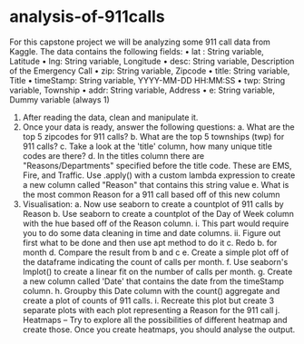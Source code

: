 # analysis-of-911calls
For this capstone project we will be analyzing some 911 call data from Kaggle. The data contains the following fields:
•	lat : String variable, Latitude
•	lng: String variable, Longitude
•	desc: String variable, Description of the Emergency Call
•	zip: String variable, Zipcode
•	title: String variable, Title
•	timeStamp: String variable, YYYY-MM-DD HH:MM:SS
•	twp: String variable, Township
•	addr: String variable, Address
•	e: String variable, Dummy variable (always 1)

1.	After reading the data, clean and manipulate it. 
2.	Once your data is ready, answer the following questions:
a.	What are the top 5 zipcodes for 911 calls?
b.	What are the top 5 townships (twp) for 911 calls?
c.	Take a look at the 'title' column, how many unique title codes are there?
d.	In the titles column there are "Reasons/Departments" specified before the title code. These are EMS, Fire, and Traffic. Use .apply() with a custom lambda expression to create a new column called "Reason" that contains this string value
e.	What is the most common Reason for a 911 call based off of this new column
3.	Visualisation:
a.	Now use seaborn to create a countplot of 911 calls by Reason
b.	Use seaborn to create a countplot of the Day of Week column with the hue based off of the Reason column.
i.	This part would require you to do some data cleaning in time and date columns. 
ii.	Figure out first what to be done and then use apt method to do it
c.	Redo b. for month
d.	Compare the result from b and c
e.	Create a simple plot off of the dataframe indicating the count of calls per month. 
f.	Use seaborn's lmplot() to create a linear fit on the number of calls per month. 
g.	Create a new column called 'Date' that contains the date from the timeStamp column. 
h.	Groupby this Date column with the count() aggregate and create a plot of counts of 911 calls.
i.	Recreate this plot but create 3 separate plots with each plot representing a Reason for the 911 call
j.	Heatmaps – Try to explore all the possibilities of different heatmap and create those. Once you create heatmaps, you should analyse the output. 
